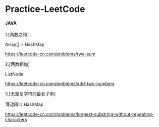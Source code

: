 # Practice-LeetCode

#### JAVA

1.[两数之和] 

Array[] + HashMap 

https://leetcode-cn.com/problems/two-sum  


2.[两数相加]

ListNode

https://leetcode-cn.com/problems/add-two-numbers

3.[无重复字符的最长子串]

滑动窗口 HashMap

https://leetcode-cn.com/problems/longest-substring-without-repeating-characters


